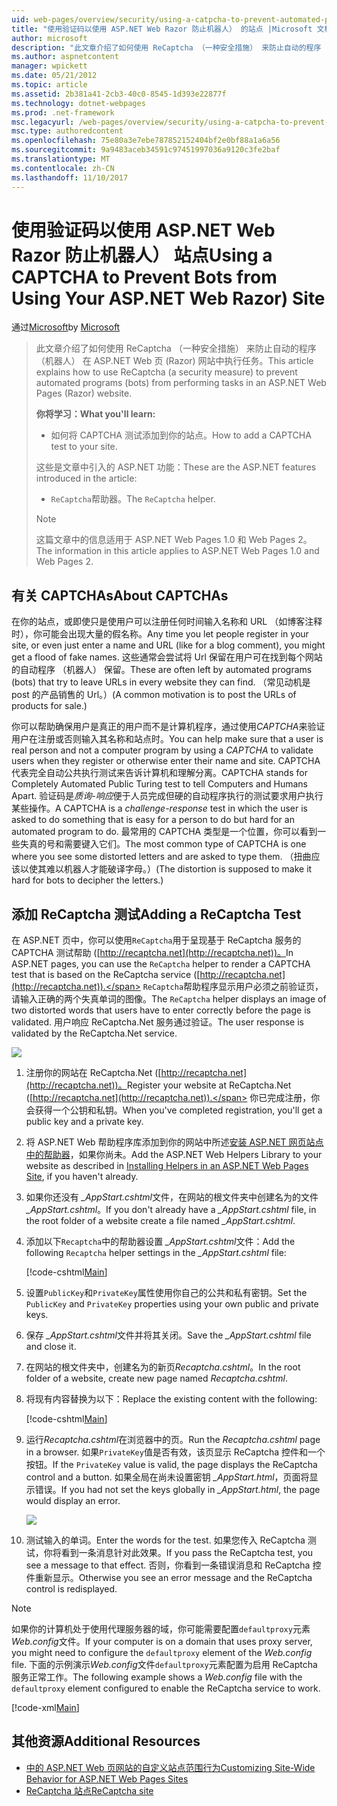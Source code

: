 ```yaml
---
uid: web-pages/overview/security/using-a-catpcha-to-prevent-automated-programs-bots-from-using-your-aspnet-web-site
title: "使用验证码以使用 ASP.NET Web Razor 防止机器人） 的站点 |Microsoft 文档"
author: microsoft
description: "此文章介绍了如何使用 ReCaptcha （一种安全措施） 来防止自动的程序 （机器人） 执行任务中的 ASP.NET Web Pages (Razor) 我们..."
ms.author: aspnetcontent
manager: wpickett
ms.date: 05/21/2012
ms.topic: article
ms.assetid: 2b381a41-2cb3-40c0-8545-1d393e22877f
ms.technology: dotnet-webpages
ms.prod: .net-framework
msc.legacyurl: /web-pages/overview/security/using-a-catpcha-to-prevent-automated-programs-bots-from-using-your-aspnet-web-site
msc.type: authoredcontent
ms.openlocfilehash: 75e80a3e7ebe787852152404bf2e0bf88a1a6a56
ms.sourcegitcommit: 9a9483aceb34591c97451997036a9120c3fe2baf
ms.translationtype: MT
ms.contentlocale: zh-CN
ms.lasthandoff: 11/10/2017
---
```

<a name="using-a-captcha-to-prevent-bots-from-using-your-aspnet-web-razor-site"></a><span data-ttu-id="7ca11-103">使用验证码以使用 ASP.NET Web Razor 防止机器人） 站点</span><span class="sxs-lookup"><span data-stu-id="7ca11-103">Using a CAPTCHA to Prevent Bots from Using Your ASP.NET Web Razor) Site</span></span>
====================
<span data-ttu-id="7ca11-104">通过[Microsoft](https://github.com/microsoft)</span><span class="sxs-lookup"><span data-stu-id="7ca11-104">by [Microsoft](https://github.com/microsoft)</span></span>

> <span data-ttu-id="7ca11-105">此文章介绍了如何使用 ReCaptcha （一种安全措施） 来防止自动的程序 （机器人） 在 ASP.NET Web 页 (Razor) 网站中执行任务。</span><span class="sxs-lookup"><span data-stu-id="7ca11-105">This article explains how to use ReCaptcha (a security measure) to prevent automated programs (bots) from performing tasks in an ASP.NET Web Pages (Razor) website.</span></span>
> 
> <span data-ttu-id="7ca11-106">**你将学习：**</span><span class="sxs-lookup"><span data-stu-id="7ca11-106">**What you'll learn:**</span></span> 
> 
> - <span data-ttu-id="7ca11-107">如何将 CAPTCHA 测试添加到你的站点。</span><span class="sxs-lookup"><span data-stu-id="7ca11-107">How to add a CAPTCHA test to your site.</span></span>
> 
> <span data-ttu-id="7ca11-108">这些是文章中引入的 ASP.NET 功能：</span><span class="sxs-lookup"><span data-stu-id="7ca11-108">These are the ASP.NET features introduced in the article:</span></span>
> 
> - <span data-ttu-id="7ca11-109">`ReCaptcha`帮助器。</span><span class="sxs-lookup"><span data-stu-id="7ca11-109">The `ReCaptcha` helper.</span></span>
> 
> > [!NOTE]
> > <span data-ttu-id="7ca11-110">这篇文章中的信息适用于 ASP.NET Web Pages 1.0 和 Web Pages 2。</span><span class="sxs-lookup"><span data-stu-id="7ca11-110">The information in this article applies to ASP.NET Web Pages 1.0 and Web Pages 2.</span></span>


## <a name="about-captchas"></a><span data-ttu-id="7ca11-111">有关 CAPTCHAs</span><span class="sxs-lookup"><span data-stu-id="7ca11-111">About CAPTCHAs</span></span>

<span data-ttu-id="7ca11-112">在你的站点，或即使只是使用户可以注册任何时间输入名称和 URL （如博客注释时），你可能会出现大量的假名称。</span><span class="sxs-lookup"><span data-stu-id="7ca11-112">Any time you let people register in your site, or even just enter a name and URL (like for a blog comment), you might get a flood of fake names.</span></span> <span data-ttu-id="7ca11-113">这些通常会尝试将 Url 保留在用户可在找到每个网站的自动程序 （机器人） 保留。</span><span class="sxs-lookup"><span data-stu-id="7ca11-113">These are often left by automated programs (bots) that try to leave URLs in every website they can find.</span></span> <span data-ttu-id="7ca11-114">（常见动机是 post 的产品销售的 Url。）</span><span class="sxs-lookup"><span data-stu-id="7ca11-114">(A common motivation is to post the URLs of products for sale.)</span></span>

<span data-ttu-id="7ca11-115">你可以帮助确保用户是真正的用户而不是计算机程序，通过使用*CAPTCHA*来验证用户在注册或否则输入其名称和站点时。</span><span class="sxs-lookup"><span data-stu-id="7ca11-115">You can help make sure that a user is real person and not a computer program by using a *CAPTCHA* to validate users when they register or otherwise enter their name and site.</span></span> <span data-ttu-id="7ca11-116">CAPTCHA 代表完全自动公共执行测试来告诉计算机和理解分离。</span><span class="sxs-lookup"><span data-stu-id="7ca11-116">CAPTCHA stands for Completely Automated Public Turing test to tell Computers and Humans Apart.</span></span> <span data-ttu-id="7ca11-117">验证码是*质询-响应*便于人员完成但硬的自动程序执行的测试要求用户执行某些操作。</span><span class="sxs-lookup"><span data-stu-id="7ca11-117">A CAPTCHA is a *challenge-response* test in which the user is asked to do something that is easy for a person to do but hard for an automated program to do.</span></span> <span data-ttu-id="7ca11-118">最常用的 CAPTCHA 类型是一个位置，你可以看到一些失真的号和需要键入它们。</span><span class="sxs-lookup"><span data-stu-id="7ca11-118">The most common type of CAPTCHA is one where you see some distorted letters and are asked to type them.</span></span> <span data-ttu-id="7ca11-119">（扭曲应该以使其难以机器人才能破译字母。）</span><span class="sxs-lookup"><span data-stu-id="7ca11-119">(The distortion is supposed to make it hard for bots to decipher the letters.)</span></span>

## <a name="adding-a-recaptcha-test"></a><span data-ttu-id="7ca11-120">添加 ReCaptcha 测试</span><span class="sxs-lookup"><span data-stu-id="7ca11-120">Adding a ReCaptcha Test</span></span>

<span data-ttu-id="7ca11-121">在 ASP.NET 页中，你可以使用`ReCaptcha`用于呈现基于 ReCaptcha 服务的 CAPTCHA 测试帮助 ([http://recaptcha.net](http://recaptcha.net))。</span><span class="sxs-lookup"><span data-stu-id="7ca11-121">In ASP.NET pages, you can use the `ReCaptcha` helper to render a CAPTCHA test that is based on the ReCaptcha service ([http://recaptcha.net](http://recaptcha.net)).</span></span> <span data-ttu-id="7ca11-122">`ReCaptcha`帮助程序显示用户必须之前验证页，请输入正确的两个失真单词的图像。</span><span class="sxs-lookup"><span data-stu-id="7ca11-122">The `ReCaptcha` helper displays an image of two distorted words that users have to enter correctly before the page is validated.</span></span> <span data-ttu-id="7ca11-123">用户响应 ReCaptcha.Net 服务通过验证。</span><span class="sxs-lookup"><span data-stu-id="7ca11-123">The user response is validated by the ReCaptcha.Net service.</span></span>

![](using-a-catpcha-to-prevent-automated-programs-bots-from-using-your-aspnet-web-site/_static/image1.jpg)

1. <span data-ttu-id="7ca11-124">注册你的网站在 ReCaptcha.Net ([http://recaptcha.net](http://recaptcha.net))。</span><span class="sxs-lookup"><span data-stu-id="7ca11-124">Register your website at ReCaptcha.Net ([http://recaptcha.net](http://recaptcha.net)).</span></span> <span data-ttu-id="7ca11-125">你已完成注册，你会获得一个公钥和私钥。</span><span class="sxs-lookup"><span data-stu-id="7ca11-125">When you've completed registration, you'll get a public key and a private key.</span></span>
2. <span data-ttu-id="7ca11-126">将 ASP.NET Web 帮助程序库添加到你的网站中所述[安装 ASP.NET 网页站点中的帮助器](https://go.microsoft.com/fwlink/?LinkId=252372)，如果你尚未。</span><span class="sxs-lookup"><span data-stu-id="7ca11-126">Add the ASP.NET Web Helpers Library to your website as described in [Installing Helpers in an ASP.NET Web Pages Site](https://go.microsoft.com/fwlink/?LinkId=252372), if you haven't already.</span></span>
3. <span data-ttu-id="7ca11-127">如果你还没有 *\_AppStart.cshtml*文件，在网站的根文件夹中创建名为的文件 *\_AppStart.cshtml*。</span><span class="sxs-lookup"><span data-stu-id="7ca11-127">If you don't already have a *\_AppStart.cshtml* file, in the root folder of a website create a file named *\_AppStart.cshtml*.</span></span>
4. <span data-ttu-id="7ca11-128">添加以下`Recaptcha`中的帮助器设置 *\_AppStart.cshtml*文件：</span><span class="sxs-lookup"><span data-stu-id="7ca11-128">Add the following `Recaptcha` helper settings in the *\_AppStart.cshtml* file:</span></span> 

    [!code-cshtml[Main](using-a-catpcha-to-prevent-automated-programs-bots-from-using-your-aspnet-web-site/samples/sample1.cshtml?highlight=6-7)]
5. <span data-ttu-id="7ca11-129">设置`PublicKey`和`PrivateKey`属性使用你自己的公共和私有密钥。</span><span class="sxs-lookup"><span data-stu-id="7ca11-129">Set the `PublicKey` and `PrivateKey` properties using your own public and private keys.</span></span>
6. <span data-ttu-id="7ca11-130">保存 *\_AppStart.cshtml*文件并将其关闭。</span><span class="sxs-lookup"><span data-stu-id="7ca11-130">Save the *\_AppStart.cshtml* file and close it.</span></span>
7. <span data-ttu-id="7ca11-131">在网站的根文件夹中，创建名为的新页*Recaptcha.cshtml*。</span><span class="sxs-lookup"><span data-stu-id="7ca11-131">In the root folder of a website, create new page named *Recaptcha.cshtml*.</span></span>
8. <span data-ttu-id="7ca11-132">将现有内容替换为以下：</span><span class="sxs-lookup"><span data-stu-id="7ca11-132">Replace the existing content with the following:</span></span> 

    [!code-cshtml[Main](using-a-catpcha-to-prevent-automated-programs-bots-from-using-your-aspnet-web-site/samples/sample2.cshtml)]
9. <span data-ttu-id="7ca11-133">运行*Recaptcha.cshtml*在浏览器中的页。</span><span class="sxs-lookup"><span data-stu-id="7ca11-133">Run the *Recaptcha.cshtml* page in a browser.</span></span> <span data-ttu-id="7ca11-134">如果`PrivateKey`值是否有效，该页显示 ReCaptcha 控件和一个按钮。</span><span class="sxs-lookup"><span data-stu-id="7ca11-134">If the `PrivateKey` value is valid, the page displays the ReCaptcha control and a button.</span></span> <span data-ttu-id="7ca11-135">如果全局在尚未设置密钥 *\_AppStart.html*，页面将显示错误。</span><span class="sxs-lookup"><span data-stu-id="7ca11-135">If you had not set the keys globally in *\_AppStart.html*, the page would display an error.</span></span> 

    ![](using-a-catpcha-to-prevent-automated-programs-bots-from-using-your-aspnet-web-site/_static/image1.png)
10. <span data-ttu-id="7ca11-136">测试输入的单词。</span><span class="sxs-lookup"><span data-stu-id="7ca11-136">Enter the words for the test.</span></span> <span data-ttu-id="7ca11-137">如果您传入 ReCaptcha 测试，你将看到一条消息针对此效果。</span><span class="sxs-lookup"><span data-stu-id="7ca11-137">If you pass the ReCaptcha test, you see a message to that effect.</span></span> <span data-ttu-id="7ca11-138">否则，你看到一条错误消息和 ReCaptcha 控件重新显示。</span><span class="sxs-lookup"><span data-stu-id="7ca11-138">Otherwise you see an error message and the ReCaptcha control is redisplayed.</span></span>

> [!NOTE]
> <span data-ttu-id="7ca11-139">如果你的计算机处于使用代理服务器的域，你可能需要配置`defaultproxy`元素*Web.config*文件。</span><span class="sxs-lookup"><span data-stu-id="7ca11-139">If your computer is on a domain that uses proxy server, you might need to configure the `defaultproxy` element of the *Web.config* file.</span></span> <span data-ttu-id="7ca11-140">下面的示例演示*Web.config*文件`defaultproxy`元素配置为启用 ReCaptcha 服务正常工作。</span><span class="sxs-lookup"><span data-stu-id="7ca11-140">The following example shows a *Web.config* file with the `defaultproxy` element configured to enable the ReCaptcha service to work.</span></span>
> 
> [!code-xml[Main](using-a-catpcha-to-prevent-automated-programs-bots-from-using-your-aspnet-web-site/samples/sample3.xml)]


<a id="Additional_Resources"></a>
## <a name="additional-resources"></a><span data-ttu-id="7ca11-141">其他资源</span><span class="sxs-lookup"><span data-stu-id="7ca11-141">Additional Resources</span></span>


- [<span data-ttu-id="7ca11-142">中的 ASP.NET Web 页网站的自定义站点范围行为</span><span class="sxs-lookup"><span data-stu-id="7ca11-142">Customizing Site-Wide Behavior for ASP.NET Web Pages Sites</span></span>](https://go.microsoft.com/fwlink/?LinkId=202906)
- [<span data-ttu-id="7ca11-143">ReCaptcha 站点</span><span class="sxs-lookup"><span data-stu-id="7ca11-143">ReCaptcha site</span></span>](https://www.google.com/recaptcha)
